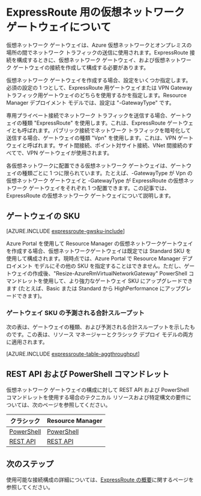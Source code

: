 <properties 
   pageTitle="ExpressRoute 用の仮想ネットワーク ゲートウェイについて | Microsoft Azure"
   description="ExpressRoute 用の仮想ネットワーク ゲートウェイについて説明します。"
   services="expressroute"
   documentationCenter="na"
   authors="cherylmc"
   manager="carmonm"
   editor=""
   tags="azure-resource-manager, azure-service-management"/>
<tags 
   ms.service="expressroute"
   ms.devlang="na"
   ms.topic="article"
   ms.tgt_pltfrm="na"
   ms.workload="infrastructure-services"
   ms.date="09/21/2016"
   ms.author="cherylmc" />

# ExpressRoute 用の仮想ネットワーク ゲートウェイについて


仮想ネットワーク ゲートウェイは、Azure 仮想ネットワークとオンプレミスの場所の間でネットワーク トラフィックの送信に使用されます。ExpressRoute 接続を構成するときに、仮想ネットワーク ゲートウェイ、および仮想ネットワーク ゲートウェイの接続を作成して構成する必要があります。

仮想ネットワーク ゲートウェイを作成する場合、設定をいくつか指定します。必須の設定の 1 つとして、ExpressRoute 用ゲートウェイまたは VPN Gateway トラフィック用ゲートウェイのどちらを使用するかを指定します。Resource Manager デプロイメント モデルでは、設定は "-GatewayType" です。

専用プライベート接続でネットワーク トラフィックを送信する場合、ゲートウェイの種類 "ExpressRoute" を使用します。これは、ExpressRoute ゲートウェイとも呼ばれます。パブリック接続でネットワーク トラフィックを暗号化して送信する場合、ゲートウェイの種類 "Vpn" を使用します。これは、VPN ゲートウェイと呼ばれます。サイト間接続、ポイント対サイト接続、VNet 間接続のすべてで、VPN ゲートウェイが使用されます。

各仮想ネットワークに配置できる仮想ネットワーク ゲートウェイは、ゲートウェイの種類ごとに 1 つに限られています。たとえば、-GatewayType が Vpn の仮想ネットワーク ゲートウェイと -GatewayType が ExpressRoute の仮想ネットワーク ゲートウェイをそれぞれ 1 つ配置できます。この記事では、ExpressRoute の仮想ネットワーク ゲートウェイについて説明します。

## <a name="gwsku"></a>ゲートウェイの SKU

[AZURE.INCLUDE [expressroute-gwsku-include](../../includes/expressroute-gwsku-include.md)]

Azure Portal を使用して Resource Manager の仮想ネットワークゲートウェイを作成する場合、仮想ネットワークゲートウェイは既定では Standard SKU を使用して構成されます。現時点では、Azure Portal で Resource Manager デプロイメント モデルにその他の SKU を指定することはできません。ただし、ゲートウェイの作成後、"Resize-AzureRmVirtualNetworkGateway" PowerShell コマンドレットを使用して、より強力なゲートウェイ SKU にアップグレードできます (たとえば、Basic または Standard から HighPerformance にアップグレードできます)。

###  <a name="aggthroughput"></a>ゲートウェイ SKU の予測される合計スループット


次の表は、ゲートウェイの種類、および予測される合計スループットを示したものです。この表は、リソース マネージャーとクラシック デプロイ モデルの両方に適用されます。

[AZURE.INCLUDE [expressroute-table-aggthroughput](../../includes/expressroute-table-aggtput-include.md)]


## <a name="resources"></a>REST API および PowerShell コマンドレット

仮想ネットワーク ゲートウェイの構成に対して REST API および PowerShell コマンドレットを使用する場合のテクニカル リソースおよび特定構文の要件については、次のページを参照してください。

|**クラシック** | **Resource Manager**|
|-----|----|
|[PowerShell](https://msdn.microsoft.com/library/mt270335.aspx)|[PowerShell](https://msdn.microsoft.com/library/mt163510.aspx)|
|[REST API](https://msdn.microsoft.com/library/jj154113.aspx)|[REST API](https://msdn.microsoft.com/library/mt163859.aspx)|


## 次のステップ

使用可能な接続構成の詳細については、[ExpressRoute の概要](expressroute-introduction.md)に関するページを参照してください。







 

<!---HONumber=AcomDC_0921_2016-->
